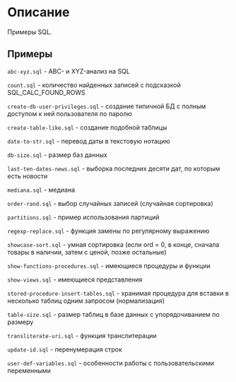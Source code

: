 Описание
========

Примеры SQL.

Примеры
-------

`abc-xyz.sql` - ABC- и XYZ-анализ на SQL

`count.sql` - количество найденных записей с подсказкой SQL_CALC_FOUND_ROWS

`create-db-user-privileges.sql` - создание типичной БД с полным доступом к ней пользователя по паролю

`create-table-like.sql` - создание подобной таблицы

`date-to-str.sql` - перевод даты в текстовую нотацию

`db-size.sql` - размер баз данных

`last-ten-dates-news.sql` - выборка последних десяти дат, по которым есть новости

`mediana.sql` - медиана

`order-rand.sql` - выбор случайных записей (случайная сортировка)

`partitions.sql` - пример использования партиций

`regexp-replace.sql` - функция замены по регулярному выражению

`showcase-sort.sql` - умная сортировка (если ord = 0, в конце, сначала товары в наличии, затем с ценой, позже остальные)

`show-functions-procedures.sql` - имеющиеся процедуры и функции

`show-views.sql` - имеющиеся представления

`stored-procedure-insert-tables.sql` - хранимая процедура для вставки в несколько таблиц одним запросом (нормализация)

`table-size.sql` - размер таблиц в базе данных с упорядочиванием по размеру

`transliterate-uri.sql` - функция транслитерации

`update-id.sql` - перенумерация строк

`user-def-variables.sql` - особенности работы с пользовательскими переменными
